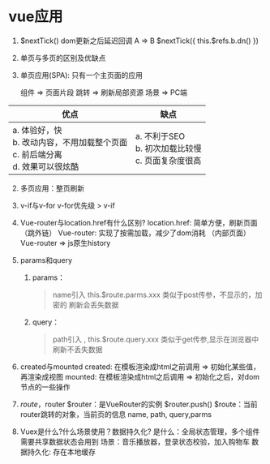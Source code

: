 # vue应用

1. $nextTick()
  dom更新之后延迟回调
  A => B
  $nextTick({
    this.$refs.b.dn()
  })

2. 单页与多页的区别及优缺点

  1. 单页应用(SPA): 只有一个主页面的应用

     组件 => 页面片段
     跳转 => 刷新局部资源
     场景 => PC端

  | 优点                                       | 缺点                                       |
  | ---------------------------------------- | ---------------------------------------- |
  | a. 体验好，快<br />b. 改动内容，不用加载整个页面<br />c. 前后端分离<br />d. 效果可以很炫酷 | a. 不利于SEO<br />b. 初次加载比较慢<br />c. 页面复杂度很高 |

  2. 多页应用：整页刷新

3. v-if与v-for
  v-for优先级 > v-if

4. Vue-router与location.href有什么区别?
  location.href: 简单方便，刷新页面（跳外链）
  Vue-router: 实现了按需加载，减少了dom消耗 （内部页面）
  Vue-router => js原生history

5. params和query

   1. params：

      > name引入 
      > this.$route.parms.xxx
      > 类似于post传参，不显示的，加密的
      > 刷新会丢失数据

   2. query： 

      > path引入 ,
      > this.$route.query.xxx
      > 类似于get传参,显示在浏览器中
      > 刷新不丢失数据

6. created与mounted
  created: 在模板渲染成html之前调用 => 初始化某些值，再渲染成视图
  mounted: 在模板渲染成html之后调用 => 初始化之后，对dom节点的一些操作

7. $route，$router
  $router：是VueRouter的实例 $router.push()
  $route：当前router跳转的对象，当前页的信息 name, path, query,parms

8. Vuex是什么?什么场景使用？数据持久化?
  是什么：全局状态管理，多个组件需要共享数据状态会用到
  场景：音乐播放器，登录状态校验，加入购物车
  数据持久化: 存在本地缓存